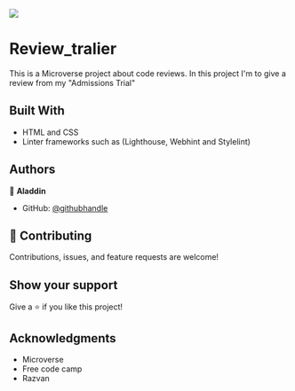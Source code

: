 
![](https://img.shields.io/badge/Microverse-blueviolet)

# Review_tralier

This is a Microverse project about code reviews. In this project I'm to give a review from my "Admissions Trial"

## Built With

- HTML and CSS
- Linter frameworks such as (Lighthouse, Webhint and Stylelint)

## Authors

👤 **Aladdin**

- GitHub: [@githubhandle](https://github.com/AlaaAlsalem)

## 🤝 Contributing

Contributions, issues, and feature requests are welcome!

## Show your support

Give a ⭐️ if you like this project!

## Acknowledgments

- Microverse
- Free code camp
- Razvan 